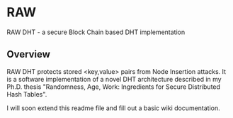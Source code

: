 # RAW
RAW DHT - a secure Block Chain based DHT implementation

## Overview
RAW DHT protects stored <key,value> pairs from Node Insertion attacks. It is a software implementation of a novel DHT architecture described in my Ph.D. thesis "Randomness, Age, Work: Ingredients for Secure Distributed Hash Tables".

I will soon extend this readme file and fill out a basic wiki documentation.
